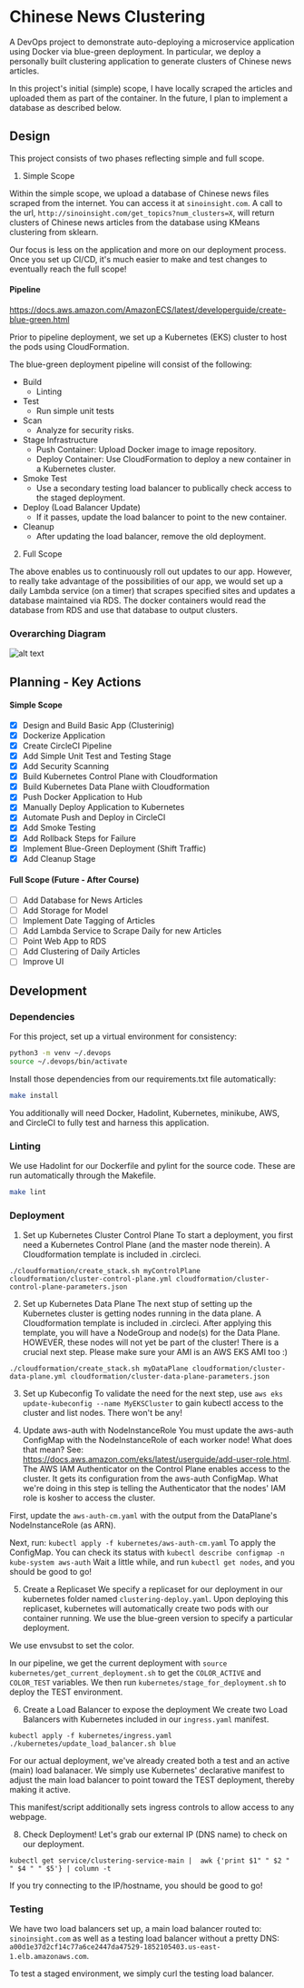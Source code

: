 # Chinese News Clustering

A DevOps project to demonstrate auto-deploying a microservice application using Docker via blue-green deployment. In particular, we deploy a personally built clustering application to generate clusters of Chinese news articles. 

In this project's initial (simple) scope, I have locally scraped the articles and uploaded them as part of the container. In the future, I plan to implement a database as described below.

## Design

This project consists of two phases reflecting simple and full scope.

1. Simple Scope

Within the simple scope, we upload a database of Chinese news files scraped from the internet. You can access it at `sinoinsight.com`.
A call to the url, `http://sinoinsight.com/get_topics?num_clusters=X`, will return clusters of Chinese news articles from the database
using KMeans clustering from sklearn.

Our focus is less on the application and more on our deployment process. Once you set up CI/CD, it's much easier to make and test changes to eventually reach the full scope!

#### Pipeline
https://docs.aws.amazon.com/AmazonECS/latest/developerguide/create-blue-green.html

Prior to pipeline deployment, we set up a Kubernetes (EKS) cluster to host the pods using CloudFormation.

The blue-green deployment pipeline will consist of the following:
* Build
    - Linting
* Test
    - Run simple unit tests
* Scan
    - Analyze for security risks.
* Stage Infrastructure
    - Push Container: Upload Docker image to image repository.
    - Deploy Container: Use CloudFormation to deploy a new container in a Kubernetes cluster.
* Smoke Test
    - Use a secondary testing load balancer to publically check access to the staged deployment.
* Deploy (Load Balancer Update)
    - If it passes, update the load balancer to point to the new container.
* Cleanup
    - After updating the load balancer, remove the old deployment.

2. Full Scope

The above enables us to continuously roll out updates to our app.
However, to really take advantage of the possibilities of our app, we would set up a daily Lambda service (on a timer) that scrapes specified sites and updates a database maintained via RDS. The docker containers would read the database from RDS and use that database to output clusters.

### Overarching Diagram

![alt text](https://github.com/erickoch3/udacity-cloud-devops-capstone/blob/main/image.jpg?raw=true)
## Planning - Key Actions

#### Simple Scope
- [x] Design and Build Basic App (Clusterinig)
- [x] Dockerize Application
- [x] Create CircleCI Pipeline
- [x] Add Simple Unit Test and Testing Stage
- [x] Add Security Scanning
- [x] Build Kubernetes Control Plane with Cloudformation
- [x] Build Kubernetes Data Plane wiith Cloudformation
- [x] Push Docker Application to Hub
- [x] Manually Deploy Application to Kubernetes
- [x] Automate Push and Deploy in CircleCI
- [x] Add Smoke Testing
- [x] Add Rollback Steps for Failure
- [x] Implement Blue-Green Deployment (Shift Traffic)
- [x] Add Cleanup Stage

#### Full Scope (Future - After Course)
- [ ] Add Database for News Articles
- [ ] Add Storage for Model
- [ ] Implement Date Tagging of Articles
- [ ] Add Lambda Service to Scrape Daily for new Articles
- [ ] Point Web App to RDS
- [ ] Add Clustering of Daily Articles
- [ ] Improve UI

## Development
### Dependencies
For this project, set up a virtual environment for consistency:

```bash
python3 -m venv ~/.devops
source ~/.devops/bin/activate
```

Install those dependencies from our requirements.txt file automatically:
```bash
make install
```

You additionally will need Docker, Hadolint, Kubernetes, minikube, AWS, and CircleCI to fully test and harness this application.

### Linting

We use Hadolint for our Dockerfile and pylint for the source code. These are run automatically through the Makefile.

```bash
make lint
```

### Deployment

1. Set up Kubernetes Cluster Control Plane
To start a deployment, you first need a Kubernetes Control Plane (and the master node therein). A Cloudformation template is included in .circleci.

`./cloudformation/create_stack.sh myControlPlane cloudformation/cluster-control-plane.yml cloudformation/cluster-control-plane-parameters.json`

2. Set up Kubernetes Data Plane
The next stup of setting up the Kubernetes cluster is getting nodes running in the data plane. A Cloudformation template is included in .circleci.
After applying this template, you will have a NodeGroup and node(s) for the Data Plane. HOWEVER, these nodes will not yet be part of the cluster!
There is a crucial next step. Please make sure your AMI is an AWS EKS AMI too :)

`./cloudformation/create_stack.sh myDataPlane cloudformation/cluster-data-plane.yml cloudformation/cluster-data-plane-parameters.json`

3. Set up Kubeconfig
To validate the need for the next step, use `aws eks update-kubeconfig --name MyEKSCluster` to gain kubectl access to the cluster and list nodes. There won't be any!

4. Update aws-auth with NodeInstanceRole
You must update the aws-auth ConfigMap with the NodeInstanceRole of each worker node! What does that mean?
See: https://docs.aws.amazon.com/eks/latest/userguide/add-user-role.html.
The AWS IAM Authenticator on the Control Plane enables access to the cluster. It gets its configuration from the aws-auth ConfigMap.
What we're doing in this step is telling the Authenticator that the nodes' IAM role is kosher to access the cluster.

First, update the `aws-auth-cm.yaml` with the output from the DataPlane's NodeInstanceRole (as ARN).

Next, run:
`kubectl apply -f kubernetes/aws-auth-cm.yaml`
To apply the ConfigMap.
You can check its status with `kubectl describe configmap -n kube-system aws-auth`
Wait a little while, and run `kubectl get nodes`, and you should be good to go!

5. Create a Replicaset
We specify a replicaset for our deployment in our kubernetes folder named `clustering-deploy.yaml`. Upon deploying this replicaset, kubernetes
will automatically create two pods with our container running. We use the blue-green version to specify a particular deployment.

We use envsubst to set the color.

In our pipeline, we get the current deployment with `source kubernetes/get_current_deployment.sh` to get the `COLOR_ACTIVE` and `COLOR_TEST` variables. We then run `kubernetes/stage_for_deployment.sh` to deploy the TEST environment.

6. Create a Load Balancer to expose the deployment
We create two Load Balancers with Kubernetes included in our `ingress.yaml` manifest. 

`kubectl apply -f kubernetes/ingress.yaml`
`./kubernetes/update_load_balancer.sh blue`

For our actual deployment, we've already created both a test and an active (main) load balanacer. We simply use Kubernetes' declarative manifest to adjust the main load balancer to point toward the TEST deployment, thereby making it active.

This manifest/script additionally sets ingress controls to allow access to any webpage.

8. Check Deployment!
Let's grab our external IP (DNS name) to check on our deployment. 

`kubectl get service/clustering-service-main |  awk {'print $1" " $2 " " $4 " " $5'} | column -t`

If you try connecting to the IP/hostname, you should be good to go!

### Testing

We have two load balancers set up, a main load balancer routed to:
`sinoinsight.com`
as well as a testing load balancer without a pretty DNS:
`a00d1e37d2cf14c77a6ce2447da47529-1852105403.us-east-1.elb.amazonaws.com`.

To test a staged environment, we simply curl the testing load balancer.